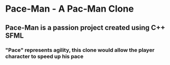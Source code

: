 # Pace-Man - A Pac-Man Clone

## Pace-Man is a passion project created using C++ SFML 
### "Pace" represents agility, this clone would allow the player character to speed up his pace
